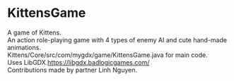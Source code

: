 # KittensGame
A game of Kittens.<br>
An action role-playing game with 4 types of enemy AI and cute hand-made animations.<br>
Kittens/Core/src/com/mygdx/game/KittensGame.java for main code.<br>
Uses LibGDX.https://libgdx.badlogicgames.com/<br>
Contributions made by partner Linh Nguyen.<br>
